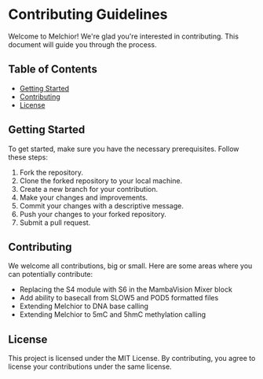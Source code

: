 # Contributing Guidelines

Welcome to Melchior! We're glad you're interested in contributing. This document will guide you through the process.

## Table of Contents

- [Getting Started](#getting-started)
- [Contributing](#contributing)
- [License](#license)

## Getting Started

To get started, make sure you have the necessary prerequisites. Follow these steps:

1. Fork the repository.
2. Clone the forked repository to your local machine.
3. Create a new branch for your contribution.
4. Make your changes and improvements.
5. Commit your changes with a descriptive message.
6. Push your changes to your forked repository.
7. Submit a pull request.

## Contributing

We welcome all contributions, big or small. Here are some areas where you can potentially contribute:

- Replacing the S4 module with S6 in the MambaVision Mixer block
- Add ability to basecall from SLOW5 and POD5 formatted files
- Extending Melchior to DNA base calling
- Extending Melchior to 5mC and 5hmC methylation calling

## License

This project is licensed under the MIT License. By contributing, you agree to license your contributions under the same license.
